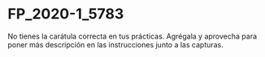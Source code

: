 # FP_2020-1_5783

No tienes la carátula correcta en tus prácticas.
Agrégala y aprovecha para poner más descripción
en las instrucciones junto a las capturas.